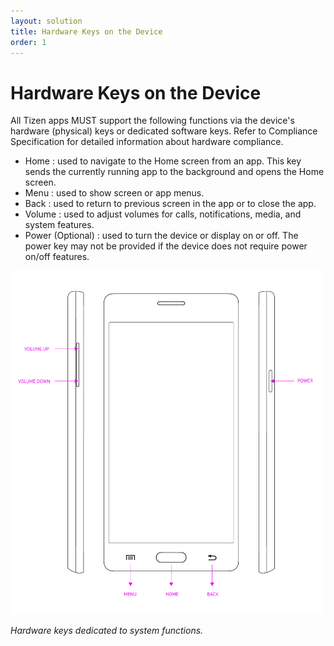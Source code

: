 ```yaml
---
layout: solution
title: Hardware Keys on the Device
order: 1
---
```


# Hardware Keys on the Device


All Tizen apps MUST support the following functions via the device's hardware (physical) keys or dedicated software keys. Refer to Compliance Specification for detailed information about hardware compliance.
-   Home : used to navigate to the Home screen from an app. This key sends the currently running app to the background and opens the Home screen.
-   Menu : used to show screen or app menus.
-   Back : used to return to previous screen in the app or to close the app.
-   Volume : used to adjust volumes for calls, notifications, media, and system features.
-   Power (Optional) : used to turn the device or display on or off. The power key may not be provided if the device does not require power on/off features.

<img alt="Hardware keys dedicated to system functions" src="media/device-01-01-01.png" height="550px" />  

*Hardware keys dedicated to system functions.*
